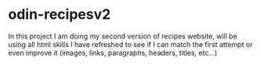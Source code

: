 # odin-recipesv2

In this project I am doing my second version of recipes website, will be using all html skills I have refreshed to see if I can match the first attempt or even improve it (images, links, paragraphs, headers, titles, etc...)